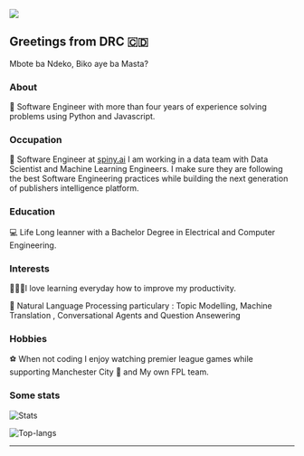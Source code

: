 ![](https://komarev.com/ghpvc/?username=espoirMur)
## Greetings from DRC :congo_kinshasa:

Mbote ba Ndeko, Biko aye ba Masta? 

### About
🤪 Software Engineer with more than four years of experience solving problems using Python and Javascript.

### Occupation
:space_invader: Software Engineer at [spiny.ai](https://spiny.ai/)
I am working in a data team with Data Scientist and Machine Learning Engineers. I make sure they are following the best Software Engineering practices while building the next generation of publishers intelligence platform. 
### Education
:computer: Life Long leanner with a Bachelor Degree in Electrical and Computer Engineering. 


### Interests

👨🏾‍💻I love learning everyday how to improve my productivity.

🤖 Natural Language Processing particulary : Topic Modelling, Machine Translation , Conversational Agents and Question Ansewering 

### Hobbies

:soccer: When not coding I enjoy watching premier league games while supporting Manchester City 🦈 and My own FPL team. 

### Some stats

<p>
  <img title="Stats" src="https://github-readme-stats.vercel.app/api?username=espoirMur&show_icons=true&theme=synthwave"/>
</p>


<p>
  <img title="Top-langs" src="https://github-readme-stats.vercel.app/api/top-langs/?username=espoirMur&layout=compact&show_icons=true&theme=synthwave"/>
</p>


-----
